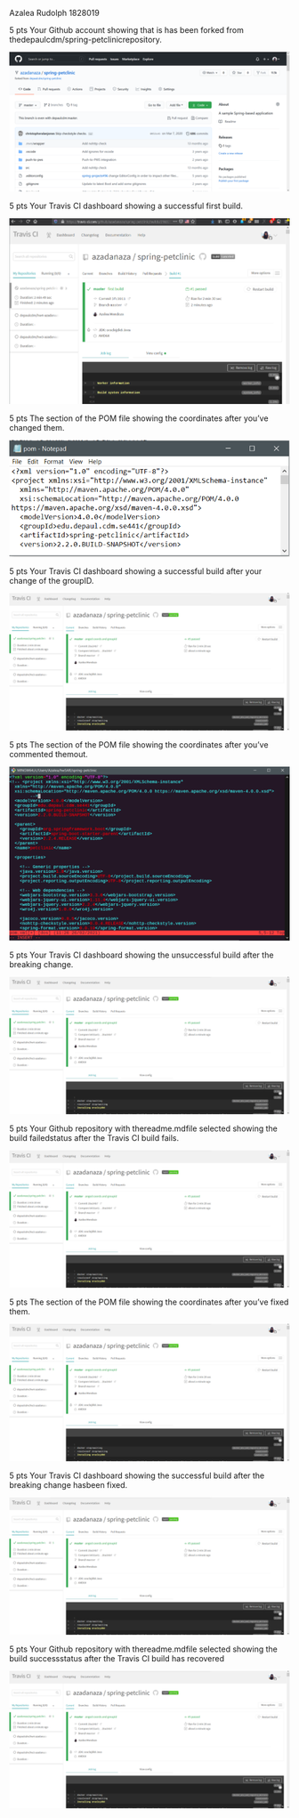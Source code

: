 Azalea Rudolph 1828019

5 pts   Your Github account showing that is has been forked from thedepaulcdm/spring-petclinicrepository.

![Screen Capture #1](images/forked.png)

5 pts   Your Travis CI dashboard showing a successful first build.

![Screen Capture #2](images/dashboard1.png)

5 pts   The section of the POM file showing the coordinates after you’ve changed them.

![Screen Capture #3](images/pomChangedCoordinates.png)

5 pts   Your Travis CI dashboard showing a successful build after your change of the groupID.

![Screen Capture #4](images/groupIdChange.png)

5 pts   The section of the POM file showing the coordinates after you’ve commented themout.

![Screen Capture #5](images/mavenChange.png)

5 pts   Your Travis CI dashboard showing the unsuccessful build after the breaking change.

![Screen Capture #3](images/groupIdChange.png)

5 pts   Your Github repository with thereadme.mdfile selected showing the build failedstatus after the Travis CI build fails.

![Screen Capture #3](images/groupIdChange.png)

5 pts   The section of the POM file showing the coordinates after you’ve fixed them.

![Screen Capture #3](images/groupIdChange.png)

5 pts   Your Travis CI dashboard showing the successful build after the breaking change hasbeen fixed.

![Screen Capture #3](images/groupIdChange.png)

5 pts   Your Github repository with thereadme.mdfile selected showing the build successstatus after the Travis CI build has recovered

![Screen Capture #3](images/groupIdChange.png)